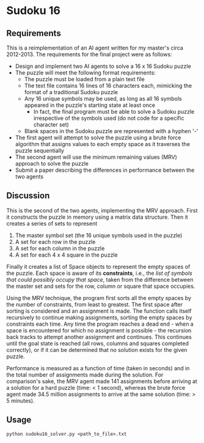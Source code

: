 # Sudoku 16

## Requirements
This is a reimplementation of an AI agent written for my master's circa 2012-2013. The requirements for the final project were as follows:

- Design and implement two AI agents to solve a 16 x 16 Sudoku puzzle
- The puzzle will meet the following format requirements:
    - The puzzle must be loaded from a plain text file
    - The text file contains 16 lines of 16 characters each, mimicking the format of a traditional Sudoku puzzle
    - Any 16 unique symbols may be used, as long as all 16 symbols appeared in the puzzle's starting state at least once
        - In fact, the final program must be able to solve a Sudoku puzzle irrespective of the symbols used (do not code for a specific character set)
    - Blank spaces in the Sudoku puzzle are represented with a hyphen '-'
- The first agent will attempt to solve the puzzle using a brute force algorithm that assigns values to each empty space as it traverses the puzzle sequentially
- The second agent will use the minimum remaining values (MRV) approach to solve the puzzle
- Submit a paper describing the differences in performance between the two agents

## Discussion
This is the second of the two agents, implementing the MRV approach. First it constructs the puzzle in memory using a matrix data structure. Then it creates a series of sets to represent

1. The master symbol set (the 16 unique symbols used in the puzzle)
2. A set for each row in the puzzle
3. A set for each column in the puzzle
4. A set for each 4 x 4 square in the puzzle

Finally it creates a list of Space objects to represent the empty spaces of the puzzle. Each space is aware of its **constraints**, i.e., the *list of symbols that could possibly occupy that space*, taken from the difference between the master set and sets for the row, column or square that space occupies.

Using the MRV technique, the program first sorts all the empty spaces by the number of constraints, from least to greatest. The first space after sorting is considered and an assignment is made. The function calls itself recursively to continue making assignments, sorting the empty spaces by constraints each time. Any time the program reaches a dead end - when a space is encountered for which no assignment is possible - the recursion back tracks to attempt another assignment and continues. This continues until the goal state is reached (all rows, columns and squares completed correctly), or if it can be determined that no solution exists for the given puzzle.

Performance is measured as a function of time (taken in seconds) and in the total number of assignments made during the solution. For comparison's sake, the MRV agent made 141 assignments before arriving at a solution for a hard puzzle (time: < 1 second), whereas the brute force agent made 34.5 million assignments to arrive at the same solution (time: > 5 minutes).

## Usage
`python sudoku16_solver.py <path_to_file>.txt`